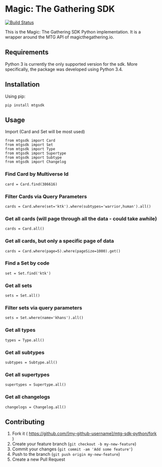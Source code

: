 # Magic: The Gathering SDK

[![Build Status](https://travis-ci.org/MagicTheGathering/mtg-sdk-python.svg?branch=master)](https://travis-ci.org/MagicTheGathering/mtg-sdk-python)

This is the Magic: The Gathering SDK Python implementation. It is a wrapper around the MTG API of magicthegathering.io.

## Requirements
Python 3 is currently the only supported version for the sdk. More specifically, the package was developed using Python 3.4.

## Installation

Using pip:

    pip install mtgsdk

## Usage

Import (Card and Set will be most used)

    from mtgsdk import Card
    from mtgsdk import Set
    from mtgsdk import Type
    from mtgsdk import Supertype
    from mtgsdk import Subtype
    from mtgsdk import Changelog
    
### Find Card by Multiverse Id

    card = Card.find(386616)
    
### Filter Cards via Query Parameters

    cards = Card.where(set='ktk').where(subtypes='warrior,human').all()
    
### Get all cards (will page through all the data - could take awhile)

    cards = Card.all()
    
### Get all cards, but only a specific page of data

    cards = Card.where(page=5).where(pageSize=1000).get()
    
### Find a Set by code

    set = Set.find('ktk')
    
### Get all sets

    sets = Set.all()
    
### Filter sets via query parameters

    sets = Set.where(name='khans').all()
    
### Get all types

    types = Type.all()
    
### Get all subtypes

    subtypes = Subtype.all()
    
### Get all supertypes

    supertypes = Supertype.all()
    
### Get all changelogs

    changelogs = Changelog.all()
    
## Contributing

1. Fork it ( https://github.com/[my-github-username]/mtg-sdk-python/fork )
2. Create your feature branch (`git checkout -b my-new-feature`)
3. Commit your changes (`git commit -am 'Add some feature'`)
4. Push to the branch (`git push origin my-new-feature`)
5. Create a new Pull Request
